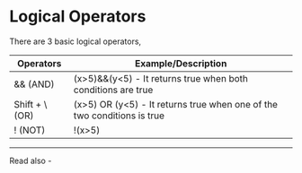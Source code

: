 # Logical Operators

There are 3 basic logical operators,

| Operators       | Example/Description                                                     |
| --------------- | ----------------------------------------------------------------------- |
| && (AND)        | (x>5)&&(y<5) - It returns true when both conditions are true            |
| Shift + \\ (OR) | (x>5) OR (y<5) - It returns true when one of the two conditions is true |
| ! (NOT)         | !(x>5)                                                                        |

---
Read also - 
